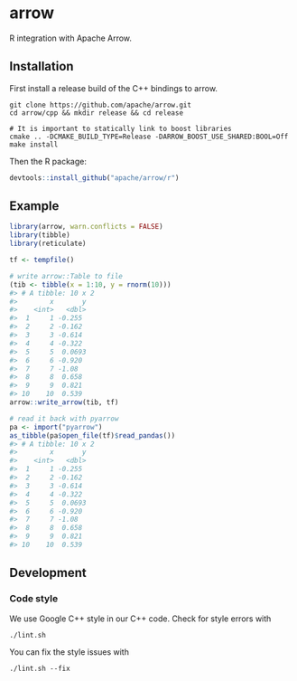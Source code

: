 
<!-- README.md is generated from README.Rmd. Please edit that file -->

# arrow

R integration with Apache Arrow.

## Installation

First install a release build of the C++ bindings to arrow.

``` shell
git clone https://github.com/apache/arrow.git
cd arrow/cpp && mkdir release && cd release

# It is important to statically link to boost libraries
cmake .. -DCMAKE_BUILD_TYPE=Release -DARROW_BOOST_USE_SHARED:BOOL=Off
make install
```

Then the R package:

``` r
devtools::install_github("apache/arrow/r")
```

## Example

``` r
library(arrow, warn.conflicts = FALSE)
library(tibble)
library(reticulate)

tf <- tempfile()

# write arrow::Table to file
(tib <- tibble(x = 1:10, y = rnorm(10)))
#> # A tibble: 10 x 2
#>        x       y
#>    <int>   <dbl>
#>  1     1 -0.255
#>  2     2 -0.162
#>  3     3 -0.614
#>  4     4 -0.322
#>  5     5  0.0693
#>  6     6 -0.920
#>  7     7 -1.08
#>  8     8  0.658
#>  9     9  0.821
#> 10    10  0.539
arrow::write_arrow(tib, tf)

# read it back with pyarrow
pa <- import("pyarrow")
as_tibble(pa$open_file(tf)$read_pandas())
#> # A tibble: 10 x 2
#>        x       y
#>    <int>   <dbl>
#>  1     1 -0.255
#>  2     2 -0.162
#>  3     3 -0.614
#>  4     4 -0.322
#>  5     5  0.0693
#>  6     6 -0.920
#>  7     7 -1.08
#>  8     8  0.658
#>  9     9  0.821
#> 10    10  0.539
```

## Development

### Code style

We use Google C++ style in our C++ code. Check for style errors with

```
./lint.sh
```

You can fix the style issues with

```
./lint.sh --fix
```